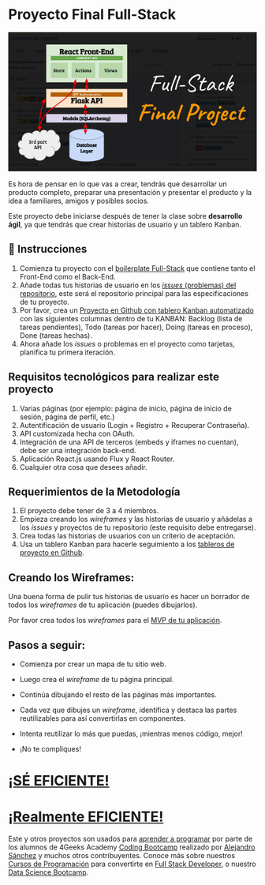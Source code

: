 <!--hide-->
# Proyecto Final Full-Stack
<!--endhide-->

![Final Project Architecture](https://github.com/4GeeksAcademy/final-project-full-stack/blob/main/docs/assets/preview.png?raw=true)

Es hora de pensar en lo que vas a crear, tendrás que desarrollar un producto completo, preparar una presentación y presentar el producto y la idea a familiares, amigos y posibles socios. 

Este proyecto debe iniciarse después de tener la clase sobre **desarrollo ágil**, ya que tendrás que crear historias de usuario y un tablero Kanban.

## 📝 Instrucciones

1. Comienza tu proyecto con el [boilerplate Full-Stack](https://github.com/4GeeksAcademy/react-flask-hello) que contiene tanto el Front-End como el Back-End.
2. Añade todas tus historias de usuario en los [*issues* (problemas) del repositorio](https://docs.github.com/es/issues/tracking-your-work-with-issues/about-issues), este será el repositorio principal para las especificaciones de tu proyecto.
3. Por favor, crea un [Proyecto en Github con tablero Kanban automatizado](https://docs.github.com/es/issues/organizing-your-work-with-project-boards/managing-project-boards/about-project-boards) con las siguientes columnas dentro de tu KANBAN: Backlog (lista de tareas pendientes), Todo (tareas por hacer), Doing (tareas en proceso), Done (tareas hechas).
4. Ahora añade los *issues* o problemas en el proyecto como tarjetas, planifica tu primera iteración.

## Requisitos tecnológicos para realizar este proyecto

1. Varias páginas (por ejemplo: página de inicio, página de inicio de sesión, página de perfil, etc.)
2. Autentificación de usuario (Login + Registro + Recuperar Contraseña).
3. API customizada hecha con OAuth.
4. Integración de una API de terceros (embeds y iframes no cuentan), debe ser una integración back-end.
5. Aplicación React.js usando Flux y React Router.
6. Cualquier otra cosa que desees añadir.

## Requerimientos de la Metodología

1. El proyecto debe tener de 3 a 4 miembros.
2. Empieza creando los *wireframes* y las historias de usuario y añádelas a los *issues* y proyectos de tu repositorio (este requisito debe entregarse).
3. Crea todas las historias de usuarios con un criterio de aceptación.
4. Usa un tablero Kanban para hacerle seguimiento a los [tableros de proyecto en Github](https://docs.github.com/es/issues/organizing-your-work-with-project-boards/managing-project-boards/about-project-boards).

## Creando los Wireframes:

Una buena forma de pulir tus historias de usuario es hacer un borrador de todos los *wireframes* de tu aplicación (puedes dibujarlos).

Por favor crea todos los *wireframes* para el [MVP de tu aplicación](https://www.youtube.com/watch?v=joNKkWPafZs).

## Pasos a seguir:

- Comienza por crear un mapa de tu sitio web.

- Luego crea el *wireframe* de tu página principal.

- Continúa dibujando el resto de las páginas más importantes.

- Cada vez que dibujes un *wireframe*, identifica y destaca las partes reutilizables para así convertirlas en componentes.

- Intenta reutilizar lo más que puedas, ¡mientras menos código, mejor!

- ¡No te compliques! 

# [¡SÉ EFICIENTE!](https://www.youtube.com/watch?v=jBlrLqsjIDw)

# [¡Realmente EFICIENTE!](https://www.youtube.com/watch?v=X2YoHFuWkqs)

Este y otros proyectos son usados para [aprender a programar](https://4geeksacademy.com/es/aprender-a-programar/aprender-a-programar-desde-cero) por parte de los alumnos de 4Geeks Academy [Coding Bootcamp](https://4geeksacademy.com/us/coding-bootcamp) realizado por [Alejandro Sánchez](https://twitter.com/alesanchezr) y muchos otros contribuyentes. Conoce más sobre nuestros [Cursos de Programación](https://4geeksacademy.com/es/curso-de-programacion-desde-cero?lang=es) para convertirte en [Full Stack Developer](https://4geeksacademy.com/es/coding-bootcamps/desarrollador-full-stack/?lang=es), o nuestro [Data Science Bootcamp](https://4geeksacademy.com/es/coding-bootcamps/curso-datascience-machine-learning).
